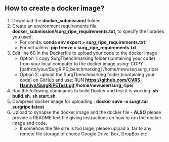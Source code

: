 ## How to create a docker image?
1. Download the **docker_submission/** folder.
2. Create an environment requirements file **docker_submission/surg_ripe_requirements.txt**, to specify the libraries you used:
     + For conda: **conda env export > surg_ripe_requirements.txt**
     + For virtualenv: **pip freeze > surg_ripe_requirements.txt**
3. Edit line 60 in the Dockerfile to upload your code to the docker image
    + Option 1: copy SurgTbenchmarking folder (containing your code) from your local computer to the docker image using: COPY [path/to/your/SurgRIPE_benchmarking] /home/newuser/surg_ripe/
    + Option 2: upload the SurgTbenchmarking folder (containing your code) on GitHub and use: RUN **https://github.com/CVRS-Hamlyn/SurgRIPETest.git /home/newuser/surg_ripe/**
4. Run the following commands to build Docker and test it is working: **sh build.sh**, **sh start.sh**.
5. Compress docker image for uploading : **docker save -o surgt.tar surgripe:latest**
6. Upload to synapse the docker image and the docker file  -  **ALSO** please provide a README text file giving instructions on how to run the docker image and code.
    + If somehow the file size is too large, please upload a .tar to any remote file storage of choice Google Drive, Box, DropBox etc
